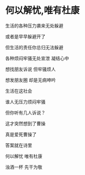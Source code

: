 # 何以解忧,唯有杜康

生活的各种压力袭来无处躲避

或者是早早躲避开了

但生活的责任你总归无法躲避

各种烦闷牢骚无处宣泄 凝结心中

想找朋友诉说 但牢骚烦人

想发朋友圈 却是无病呻吟

生活在这社会

谁人无压力烦闷牢骚

但你听有几人诉说？

这才突然想到了曹操

真是爱死曹操了

答案就在诗里

何以解忧 唯有杜康

浊酒一杯 先干为敬